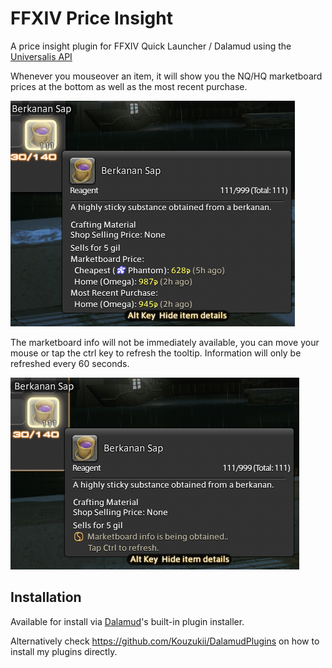# FFXIV Price Insight

A price insight plugin for FFXIV Quick Launcher / Dalamud using the [Universalis API](https://universalis.app/)

Whenever you mouseover an item, it will show you the NQ/HQ marketboard prices at the bottom as well as the most recent purchase.

![preview](PriceInsight/images/image1.png)

The marketboard info will not be immediately available, 
you can move your mouse or tap the ctrl key to refresh the tooltip.
Information will only be refreshed every 60 seconds.

![preview](PriceInsight/images/image2.png)

## Installation

Available for install via [Dalamud](https://github.com/goatcorp/FFXIVQuickLauncher)'s built-in plugin installer.

Alternatively check https://github.com/Kouzukii/DalamudPlugins on how to install my plugins directly.
